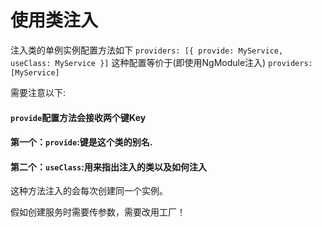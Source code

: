 # 使用类注入

注入类的单例实例配置方法如下
`providers: [{ provide: MyService, useClass: MyService }]`
这种配置等价于(即使用NgModule注入)
`providers: [MyService]`

需要注意以下:

#### `provide`配置方法会接收两个键Key
#### 第一个：`provide`:键是这个类的别名.
#### 第二个：`useClass`:用来指出注入的类以及如何注入
这种方法注入的会每次创建同一个实例。

假如创建服务时需要传参数，需要改用工厂！
